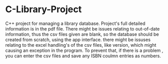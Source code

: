 # C-Library-Project
C++ project for managing a library database.
Project's full detailed information is in the pdf file.
There might be issues relating to out-of-date information, thus the csv files given are blank, so the database should be created from scratch, using the app interface.
there might be issuses relating to the excel handling's of the csv files, like version, which might causing an exception in the program. To prevent that, if there is a problem , you can enter the csv files and save any ISBN coulmn entries as numbers.
